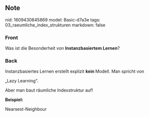 ## Note
nid: 1609430845869
model: Basic-d7a3e
tags: 03_raeumliche_index_strukturen
markdown: false

### Front
<p>Was ist die Besonderheit von <b>Instanzbasiertem Lernen</b>?

### Back
<p>Instanzbasiertes Lernen erstellt explizit <b>kein </b>Modell. Man spricht von <span>

„Lazy Learning“.</span></p><p><span>Aber man baut räumliche Indexstruktur auf!</span></p><p><span><b>Beispiel:</b></span></p><p><span>Nearsest-Neighbour</span></p>
